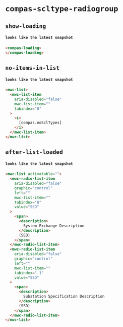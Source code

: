 # `compas-scltype-radiogroup`

## `show-loading`

####   `looks like the latest snapshot`

```html
<compas-loading>
</compas-loading>

```

## `no-items-in-list`

####   `looks like the latest snapshot`

```html
<mwc-list>
  <mwc-list-item
    aria-disabled="false"
    mwc-list-item=""
    tabindex="0"
  >
    <i>
      [compas.noSclTypes]
    </i>
  </mwc-list-item>
</mwc-list>

```

## `after-list-loaded`

####   `looks like the latest snapshot`

```html
<mwc-list activatable="">
  <mwc-radio-list-item
    aria-disabled="false"
    graphic="control"
    left=""
    mwc-list-item=""
    tabindex="0"
    value="SED"
  >
    <span>
      <description>
        System Exchange Description
      </description>
      (SED)
    </span>
  </mwc-radio-list-item>
  <mwc-radio-list-item
    aria-disabled="false"
    graphic="control"
    left=""
    mwc-list-item=""
    tabindex="-1"
    value="SSD"
  >
    <span>
      <description>
        Substation Specification Description
      </description>
      (SSD)
    </span>
  </mwc-radio-list-item>
</mwc-list>

```


